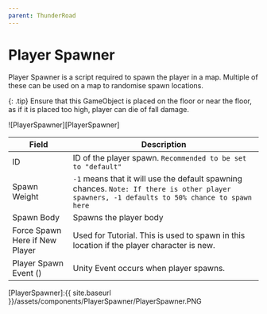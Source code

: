 ```yaml
---
parent: ThunderRoad
---
```

# Player Spawner

Player Spawner is a script required to spawn the player in a map. Multiple of these can be used on a map to randomise spawn locations.

{: .tip}
Ensure that this GameObject is placed on the floor or near the floor, as if it is placed too high, player can die of fall damage.


![PlayerSpawner][PlayerSpawner]

| Field                       | Description
| ---                         | ---
| ID                          | ID of the player spawn. `Recommended to be set to "default"`
| Spawn Weight                | `-1` means that it will use the default spawning chances. `Note: If there is other player spawners, -1 defaults to 50% chance to spawn here`
| Spawn Body                  | Spawns the player body
| Force Spawn Here if New Player | Used for Tutorial. This is used to spawn in this location if the player character is new.
| Player Spawn Event ()       | Unity Event occurs when player spawns.





[PlayerSpawner]:{{ site.baseurl }}/assets/components/PlayerSpawner/PlayerSpawner.PNG